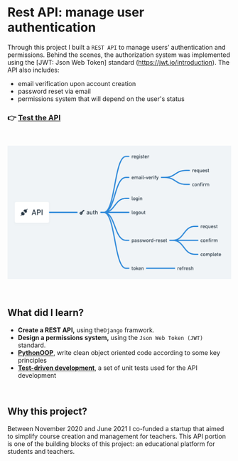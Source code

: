 # Rest API: manage user authentication
Through this project I built a `REST API` to manage users’ authentication and permissions. Behind the scenes, the authorization system was implemented using the [JWT: Json Web Token] standard (https://jwt.io/introduction).  The API also includes:

- email verification upon account creation
- password reset via email
- permissions system that will depend on the user's status 

<h3 align="left">
  <span>👉 </span>
  <a href="https://rest-api-auth-app.herokuapp.com">Test the API</a>
</h3>
<br>
<p align="center">
  <img src="img/api_graph.png" alt="API flowchart" width="600">
</p>
<br>


## What did I learn?
- **Create a REST API,** using the`Django` framwork. 
- **Design a permissions system,** using the `Json Web Token (JWT)` standard.
- **[PythonOOP](https://github.com/axelearning/REST-authentication-API/tree/master/authentication)**, write clean object oriented code according to some key principles
- **[Test-driven development](https://github.com/axelearning/REST-authentication-API/tree/master/tests/tests_authentication)**, a set of unit tests used for the API development
<br>

## Why this project?
Between November 2020 and June 2021 I co-funded a startup that aimed to simplify course creation and management for teachers. This API portion is one of the building blocks of this project: an educational platform for students and teachers. 
